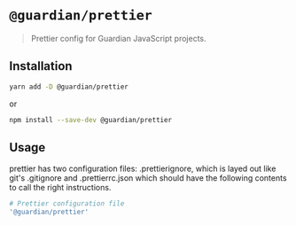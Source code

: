 # `@guardian/prettier`

> Prettier config for Guardian JavaScript projects.

## Installation

```bash
yarn add -D @guardian/prettier
```

or

```bash
npm install --save-dev @guardian/prettier
```

## Usage

prettier has two configuration files: .prettierignore, which is layed out like git's .gitignore and .prettierrc.json which should have the following contents to call the right instructions.

```yaml
# Prettier configuration file
'@guardian/prettier'
```
